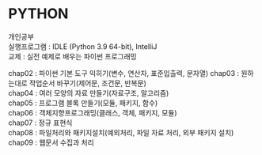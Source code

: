 # PYTHON   
개인공부   
실행프로그램 : IDLE (Python 3.9 64-bit), IntelliJ    
교제 : 실전 예제로 배우는 파이썬 프로그래밍   
   
chap02 : 파이썬 기본 도구 익히기(변수, 연산자, 표준입출력, 문자열)
chap03 : 원하는대로 작업순서 바꾸기(제어문, 조건문, 반복문)   
chap04 : 여러 모양의 자료 만들기(자료구조, 알고리즘)   
chap05 : 프로그램 블록 만들기(모듈, 패키지, 함수)   
chap06 : 객체지향프로그래밍(클래스, 객체, 패키지, 모듈)   
chap07 : 정규 표현식   
chap08 : 파일처리와 패키지설치(예외처리, 파일 자료 처리, 외부 패키지 설치)    
chap09 : 웹문서 수집과 처리   

    

   
    
   